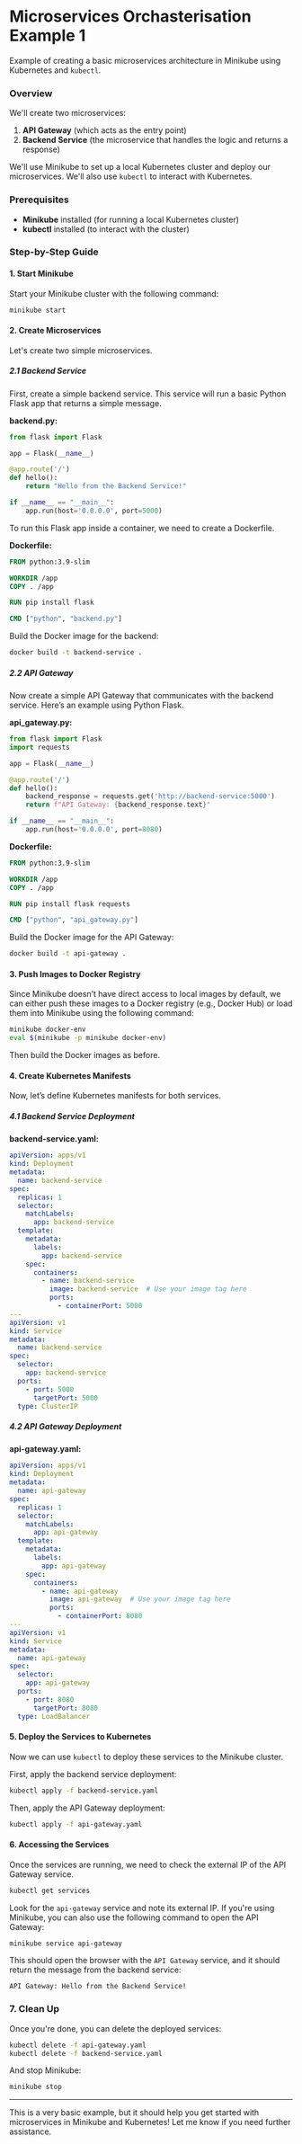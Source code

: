 # Microservices Orchasterisation Example 1

Example of creating a basic microservices architecture in Minikube using Kubernetes and `kubectl`.

### Overview
We'll create two microservices:
1. **API Gateway** (which acts as the entry point)
2. **Backend Service** (the microservice that handles the logic and returns a response)

We'll use Minikube to set up a local Kubernetes cluster and deploy our microservices. We'll also use `kubectl` to interact with Kubernetes.

### Prerequisites
- **Minikube** installed (for running a local Kubernetes cluster)
- **kubectl** installed (to interact with the cluster)

### Step-by-Step Guide

#### 1. **Start Minikube**

Start your Minikube cluster with the following command:

```bash
minikube start
```

#### 2. **Create Microservices**

Let's create two simple microservices.

##### 2.1 **Backend Service**

First, create a simple backend service. This service will run a basic Python Flask app that returns a simple message.

**backend.py:**

```python
from flask import Flask

app = Flask(__name__)

@app.route('/')
def hello():
    return "Hello from the Backend Service!"

if __name__ == "__main__":
    app.run(host='0.0.0.0', port=5000)
```

To run this Flask app inside a container, we need to create a Dockerfile.

**Dockerfile:**

```dockerfile
FROM python:3.9-slim

WORKDIR /app
COPY . /app

RUN pip install flask

CMD ["python", "backend.py"]
```

Build the Docker image for the backend:

```bash
docker build -t backend-service .
```

##### 2.2 **API Gateway**

Now create a simple API Gateway that communicates with the backend service. Here’s an example using Python Flask.

**api_gateway.py:**

```python
from flask import Flask
import requests

app = Flask(__name__)

@app.route('/')
def hello():
    backend_response = requests.get('http://backend-service:5000')
    return f"API Gateway: {backend_response.text}"

if __name__ == "__main__":
    app.run(host='0.0.0.0', port=8080)
```

**Dockerfile:**

```dockerfile
FROM python:3.9-slim

WORKDIR /app
COPY . /app

RUN pip install flask requests

CMD ["python", "api_gateway.py"]
```

Build the Docker image for the API Gateway:

```bash
docker build -t api-gateway .
```

#### 3. **Push Images to Docker Registry**

Since Minikube doesn’t have direct access to local images by default, we can either push these images to a Docker registry (e.g., Docker Hub) or load them into Minikube using the following command:

```bash
minikube docker-env
eval $(minikube -p minikube docker-env)
```

Then build the Docker images as before.

#### 4. **Create Kubernetes Manifests**

Now, let’s define Kubernetes manifests for both services.

##### 4.1 **Backend Service Deployment**

**backend-service.yaml:**

```yaml
apiVersion: apps/v1
kind: Deployment
metadata:
  name: backend-service
spec:
  replicas: 1
  selector:
    matchLabels:
      app: backend-service
  template:
    metadata:
      labels:
        app: backend-service
    spec:
      containers:
        - name: backend-service
          image: backend-service  # Use your image tag here
          ports:
            - containerPort: 5000
---
apiVersion: v1
kind: Service
metadata:
  name: backend-service
spec:
  selector:
    app: backend-service
  ports:
    - port: 5000
      targetPort: 5000
  type: ClusterIP
```

##### 4.2 **API Gateway Deployment**

**api-gateway.yaml:**

```yaml
apiVersion: apps/v1
kind: Deployment
metadata:
  name: api-gateway
spec:
  replicas: 1
  selector:
    matchLabels:
      app: api-gateway
  template:
    metadata:
      labels:
        app: api-gateway
    spec:
      containers:
        - name: api-gateway
          image: api-gateway  # Use your image tag here
          ports:
            - containerPort: 8080
---
apiVersion: v1
kind: Service
metadata:
  name: api-gateway
spec:
  selector:
    app: api-gateway
  ports:
    - port: 8080
      targetPort: 8080
  type: LoadBalancer
```

#### 5. **Deploy the Services to Kubernetes**

Now we can use `kubectl` to deploy these services to the Minikube cluster.

First, apply the backend service deployment:

```bash
kubectl apply -f backend-service.yaml
```

Then, apply the API Gateway deployment:

```bash
kubectl apply -f api-gateway.yaml
```

#### 6. **Accessing the Services**

Once the services are running, we need to check the external IP of the API Gateway service.

```bash
kubectl get services
```

Look for the `api-gateway` service and note its external IP. If you're using Minikube, you can also use the following command to open the API Gateway:

```bash
minikube service api-gateway
```

This should open the browser with the `API Gateway` service, and it should return the message from the backend service:

```
API Gateway: Hello from the Backend Service!
```

### 7. **Clean Up**

Once you're done, you can delete the deployed services:

```bash
kubectl delete -f api-gateway.yaml
kubectl delete -f backend-service.yaml
```

And stop Minikube:

```bash
minikube stop
```

---

This is a very basic example, but it should help you get started with microservices in Minikube and Kubernetes! Let me know if you need further assistance.